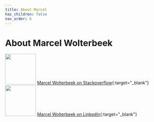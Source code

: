 ```yaml
---
title: About Marcel
has_children: false
nav_order: 6
---
```


# About Marcel Wolterbeek

<img src="https://www.forestbrook.net/assets/images/so-logo.png" width="100" /> [Marcel Wolterbeek on Stackoverflow](https://stackoverflow.com/users/536241/marcel-w){:target="_blank"}
<img src="https://www.forestbrook.net/assets/images/LI-Logo.png" width="100" /> [Marcel Wolterbeek on LinkedIn](https://www.linkedin.com/in/marcel-wolterbeek-8338802/){:target="_blank"}
